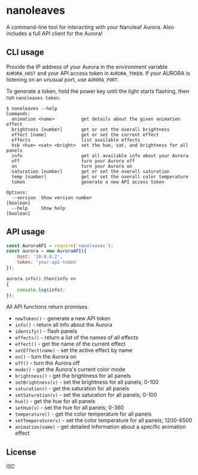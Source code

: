 # nanoleaves

A command-line tool for interacting with your Nanoleaf Aurora. Also includes a full API client for the Aurora!

## CLI usage

Provide the IP address of your Aurora in the environment variable `AURORA_HOST` and your API access token in `AURORA_TOKEN`. If your AURORA is listening on an unusual port, use `AURORA_PORT`.

To generate a token, hold the power key until the light starts flashing, then run `nanoleaves token`.

```
$ nanoleaves --help
Commands:
  animation <name>          get details about the given animation effect
  brightness [number]       get or set the overall brightness
  effect [name]             get or set the current effect
  effects                   list available effects
  hsb <hue> <sat> <bright>  set the hue, sat, and brightness for all panels
  info                      get all available info about your Aurora
  off                       turn your Aurora off
  on                        turn your Aurora on
  saturation [number]       get or set the overall saturation
  temp [number]             get or set the overall color temperature
  token                     generate a new API access token

Options:
  --version  Show version number                                       [boolean]
  --help     Show help                                                 [boolean]
```

## API usage

```js
const AuroraAPI = require('nanoleaves');
const aurora = new AuroraAPI({
    host: '10.0.0.2',
    token: 'your-api-token'
});

aurora.info().then(info =>
{
	console.log(info);
});
```

All API functions return promises.

* `newToken()` - generate a new API token
* `info()` - return all info about the Aurora
* `identify()` - flash panels
* `effects()` - return a list of the names of all effects
* `effect()` - get the name of the current effect
* `setEffect(name)` - set the active effect by name
* `on()` - turn the Aurora on
* `off()` - turn the Aurora off
* `mode()` - get the Aurora's current color mode
* `brightness()` - get the brightness for all panels
* `setBrightness(v)` - set the brightness for all panels; 0-100
* `saturation()`  - get the saturation for all panels
* `setSaturation(v)` - set the saturation for all panels; 0-100
* `hue()` - get the hue for all panels
* `setHue(v)` - set the hue for all panels; 0-360
* `temperature()` - get the color temperature for all panels
* `setTemperature(v)` - set the color temperature for all panels; 1200-6500
* `animation(name)` - get detailed information about a specific animation effect

## License

ISC
